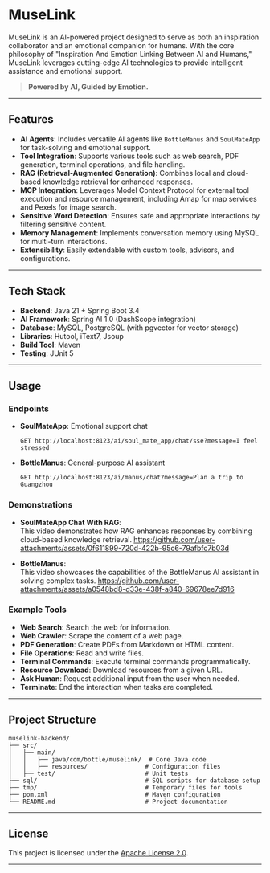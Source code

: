 # MuseLink

MuseLink is an AI-powered project designed to serve as both an inspiration collaborator and an emotional companion for humans. With the core philosophy of "Inspiration And Emotion Linking Between AI and Humans," MuseLink leverages cutting-edge AI technologies to provide intelligent assistance and emotional support.

> **Powered by AI, Guided by Emotion.**

---

## Features

- **AI Agents**: Includes versatile AI agents like `BottleManus` and `SoulMateApp` for task-solving and emotional support.
- **Tool Integration**: Supports various tools such as web search, PDF generation, terminal operations, and file handling.
- **RAG (Retrieval-Augmented Generation)**: Combines local and cloud-based knowledge retrieval for enhanced responses.
- **MCP Integration**: Leverages Model Context Protocol for external tool execution and resource management, including Amap for map services and Pexels for image search.
- **Sensitive Word Detection**: Ensures safe and appropriate interactions by filtering sensitive content.
- **Memory Management**: Implements conversation memory using MySQL for multi-turn interactions.
- **Extensibility**: Easily extendable with custom tools, advisors, and configurations.

---

## Tech Stack

- **Backend**: Java 21 + Spring Boot 3.4
- **AI Framework**: Spring AI 1.0 (DashScope integration)
- **Database**: MySQL, PostgreSQL (with pgvector for vector storage)
- **Libraries**: Hutool, iText7, Jsoup
- **Build Tool**: Maven
- **Testing**: JUnit 5

---

## Usage

### Endpoints

- **SoulMateApp**: Emotional support chat
  ```http
  GET http://localhost:8123/ai/soul_mate_app/chat/sse?message=I feel stressed
  ```

- **BottleManus**: General-purpose AI assistant
  ```http
  GET http://localhost:8123/ai/manus/chat?message=Plan a trip to Guangzhou
  ```

### Demonstrations

- **SoulMateApp Chat With RAG**:  
  This video demonstrates how RAG enhances responses by combining cloud-based knowledge retrieval.
  https://github.com/user-attachments/assets/0f611899-720d-422b-95c6-79afbfc7b03d

- **BottleManus**:  
  This video showcases the capabilities of the BottleManus AI assistant in solving complex tasks.
  https://github.com/user-attachments/assets/a0548bd8-d33e-438f-a840-69678ee7d916

### Example Tools

- **Web Search**: Search the web for information.
- **Web Crawler**: Scrape the content of a web page.
- **PDF Generation**: Create PDFs from Markdown or HTML content.
- **File Operations**: Read and write files.
- **Terminal Commands**: Execute terminal commands programmatically.
- **Resource Download**: Download resources from a given URL.
- **Ask Human**: Request additional input from the user when needed.
- **Terminate**: End the interaction when tasks are completed.

---

## Project Structure

```
muselink-backend/
├── src/
│   ├── main/
│   │   ├── java/com/bottle/muselink/  # Core Java code
│   │   ├── resources/                # Configuration files
│   ├── test/                         # Unit tests
├── sql/                              # SQL scripts for database setup
├── tmp/                              # Temporary files for tools
├── pom.xml                           # Maven configuration
└── README.md                         # Project documentation
```

---

## License

This project is licensed under the [Apache License 2.0](https://www.apache.org/licenses/LICENSE-2.0).

---
